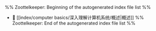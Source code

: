 %% Zoottelkeeper: Beginning of the autogenerated index file list  %%
- 📄 [[index/computer basics/深入理解计算机系统/概述|概述]]
%% Zoottelkeeper: End of the autogenerated index file list  %%
